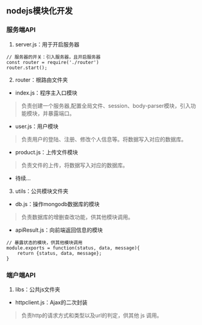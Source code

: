 ## nodejs模块化开发
### 服务端API
1. server.js：用于开启服务器

```
// 服务器的开关：引入服务器，且开启服务器
const router = require('./router')
router.start();
```

2. router：根路由文件夹
- index.js：程序主入口模块
> 负责创建一个服务器,配置全局文件、session、body-parser模块，引入功能模块，并暴露端口。
- user.js：用户模块
> 负责用户的登陆、注册、修改个人信息等。将数据写入对应的数据库。
- product.js：上传文件模块
> 负责文件的上传，将数据写入对应的数据库。
- 待续...
3. utils：公共模块文件夹
- db.js：操作mongodb数据库的模块
> 负责数据库的增删查改功能，供其他模块调用。
- apiResult.js：向前端返回信息的模块

```
// 暴露状态的模块，供其他模块调用
module.exports = function(status, data, message){
    return {status, data, message};
}
```
### 端户端API
1. libs：公共js文件夹
- httpclient.js：Ajax的二次封装
> 负责http的请求方式和类型以及url的判定，供其他 js 调用。

